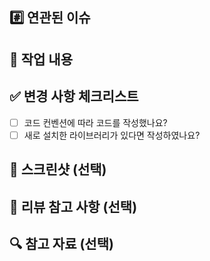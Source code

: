 ## #️⃣ 연관된 이슈

<!-- 관련된 이슈 번호를 적어주세요. 예: #이슈번호 -->

## 📌 작업 내용

<!-- 이번 PR에서 작업한 내용을 간략히 설명해주세요. -->

## ✅ 변경 사항 체크리스트

- [ ] 코드 컨벤션에 따라 코드를 작성했나요?
- [ ] 새로 설치한 라이브러리가 있다면 작성하였나요?

## 📸 스크린샷 (선택)

<!-- 관련된 스크린샷이 있다면 여기에 첨부해주세요. -->

## 📎 리뷰 참고 사항 (선택)

<!-- 리뷰어가 알아야 할 추가 정보나 요청사항이 있다면 적어주세요. -->

## 🔍 참고 자료 (선택)

<!-- 관련 문서, 스크린샷, 또는 예시 등이 있다면 여기에 첨부해주세요 -->
